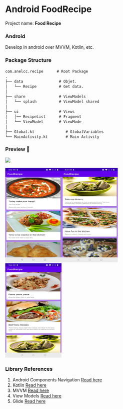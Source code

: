 # Android FoodRecipe
Project name: **Food Recipe**

### Android
Develop in android over MVVM, Kotlin, etc.


### Package Structure
```
com.anelcc.recipe      # Root Package
.
├── data                # Objet.
│   └── Recipe          # Get data.
│
├── share               # ViewModels
│   └── splash          # ViewModel shared
│
├── ui                  # Views
│   │── RecipeList      # Fragment
│   └── ViewModel       # ViewMode
│
├── Global.kt              # GlobalVariables
└── MainActivity.kt        # Main Activity

```

### Preview 🎉

<a href="https://github.com/AnelCC/FoodRecipe/images/recipe.apk"><img src="https://locations.massageenvy.com/images/google-play-badge.png" width="200"/></a>

<img src="https://github.com/AnelCC/FoodRecipe/blob/main/images/Screenshot_20220221-174222.jpg" width="180" height="300"/><img src="https://github.com/AnelCC/FoodRecipe/blob/main/images/Screenshot_20220221-174348.jpg" width="180" height="300"/><img src="https://github.com/AnelCC/FoodRecipe/blob/main/images/Screenshot_20220221-174406.jpg" width="180" height="300"/>

### Library References

1. Android Components Navigation [Read here](https://developer.android.com/jetpack/docs/guide)
0. Kotlin [Read here](https://developer.android.com/kotlin/ktx)
0. MVVM [Read here](https://blog.mindorks.com/mvc-mvp-mvvm-architecture-in-android)
0. View Models [Read here](https://developer.android.com/topic/libraries/architecture/viewmodel)
0. Glide [Read here](https://bumptech.github.io/glide/doc/download-setup.html)

